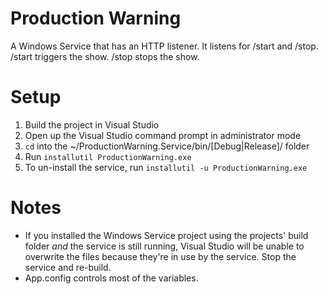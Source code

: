 # Production Warning
A Windows Service that has an HTTP listener.  It listens for /start and /stop.  /start triggers the show. /stop stops the show.

# Setup
1. Build the project in Visual Studio
1. Open up the Visual Studio command prompt in administrator mode
1. `cd` into the ~/ProductionWarning.Service/bin/[Debug|Release]/ folder
1. Run `installutil ProductionWarning.exe`
1. To un-install the service, run `installutil -u ProductionWarning.exe`

# Notes
- If you installed the Windows Service project using the projects' build folder *and* the service is still running, Visual Studio will be unable to overwrite the files because they're in use by the service.  Stop the service and re-build.
- App.config controls most of the variables.
